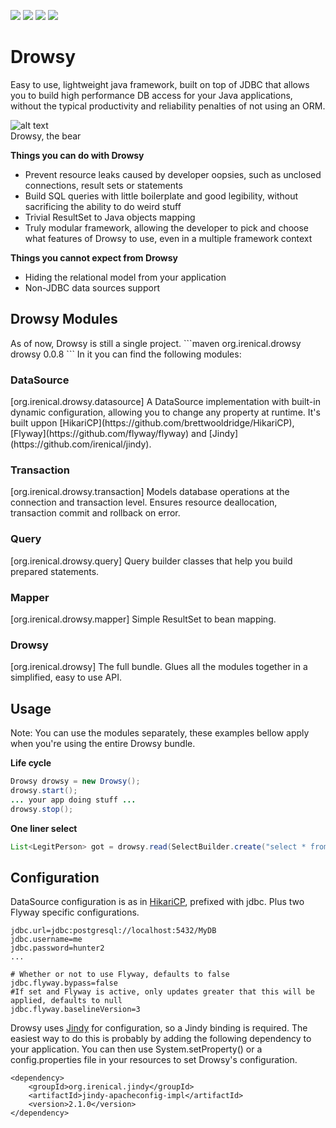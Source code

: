 [![][maven img]][maven]
[![][travis img]][travis]
[![][codecov img]][codecov]
[![][codacy img]][codacy]

# Drowsy
Easy to use, lightweight java framework, built on top of JDBC that allows you to build high performance DB access for your Java applications, without the typical productivity and reliability penalties of not using an ORM.

![alt text][bear]  
Drowsy, the bear

<b>Things you can do with Drowsy</b>  
- Prevent resource leaks caused by developer oopsies, such as unclosed connections, result sets or statements  
- Build SQL queries with little boilerplate and good legibility, without sacrificing the ability to do weird stuff  
- Trivial ResultSet to Java objects mapping  
- Truly modular framework, allowing the developer to pick and choose what features of Drowsy to use, even in a multiple framework context  

<b>Things you cannot expect from Drowsy</b>  
- Hiding the relational model from your application  
- Non-JDBC data sources support  

<h2>Drowsy Modules</h2>
As of now, Drowsy is still a single project.
```maven
<dependency>
  <groupId>org.irenical.drowsy</groupId>
  <artifactId>drowsy</artifactId>
  <version>0.0.8</version>
</dependency>
```
In it you can find the following modules:
<h3>DataSource</h3>
[org.irenical.drowsy.datasource]  
A DataSource implementation with built-in dynamic configuration, allowing you to change any property at runtime. It's built uppon [HikariCP](https://github.com/brettwooldridge/HikariCP), [Flyway](https://github.com/flyway/flyway) and [Jindy](https://github.com/irenical/jindy).

<h3>Transaction</h3>
[org.irenical.drowsy.transaction]  
Models database operations at the connection and transaction level. Ensures resource deallocation, transaction commit and rollback on error.

<h3>Query</h3>
[org.irenical.drowsy.query]  
Query builder classes that help you build prepared statements.

<h3>Mapper</h3>
[org.irenical.drowsy.mapper]  
Simple ResultSet to bean mapping.

<h3>Drowsy</h3>
[org.irenical.drowsy]  
The full bundle. Glues all the modules together in a simplified, easy to use API.

## Usage
Note: You can use the modules separately, these examples bellow apply when you're using the entire Drowsy bundle.  

<b>Life cycle</b>
```java
Drowsy drowsy = new Drowsy();
drowsy.start();
... your app doing stuff ...
drowsy.stop();
```

<b>One liner select</b>
```java
List<LegitPerson> got = drowsy.read(SelectBuilder.create("select * from people").build(), LegitPerson.class);
```

## Configuration
DataSource configuration is as in [HikariCP](https://github.com/brettwooldridge/HikariCP), prefixed with jdbc. Plus two Flyway specific configurations.
```properties
jdbc.url=jdbc:postgresql://localhost:5432/MyDB
jdbc.username=me
jdbc.password=hunter2
...

# Whether or not to use Flyway, defaults to false
jdbc.flyway.bypass=false
#If set and Flyway is active, only updates greater that this will be applied, defaults to null
jdbc.flyway.baselineVersion=3
```

Drowsy uses [Jindy](https://github.com/irenical/jindy) for configuration, so a Jindy binding is required. The easiest way to do this is probably by adding the following dependency to your application. You can then use System.setProperty() or a config.properties file in your resources to set Drowsy's configuration.
```
<dependency>
    <groupId>org.irenical.jindy</groupId>
    <artifactId>jindy-apacheconfig-impl</artifactId>
    <version>2.1.0</version>
</dependency>
```

[bear]:https://www.irenical.org/drowsy/bear.jpg "Sometimes, hibernate is just too much - Drowsy, the bear"

[maven]:http://search.maven.org/#search|gav|1|g:"org.irenical.drowsy"%20AND%20a:"drowsy"
[maven img]:https://maven-badges.herokuapp.com/maven-central/org.irenical.drowsy/drowsy/badge.svg

[travis]:https://travis-ci.org/irenical/drowsy
[travis img]:https://travis-ci.org/irenical/drowsy.svg?branch=master

[codecov]:https://codecov.io/gh/irenical/drowsy
[codecov img]:https://codecov.io/gh/irenical/drowsy/branch/master/graph/badge.svg

[codacy]:https://www.codacy.com/app/tiagosimao/drowsy?utm_source=github.com&amp;utm_medium=referral&amp;utm_content=irenical/drowsy&amp;utm_campaign=Badge_Grade
[codacy img]:https://api.codacy.com/project/badge/Grade/8a7f2277e24e4f619b13fb879c7c44b4
